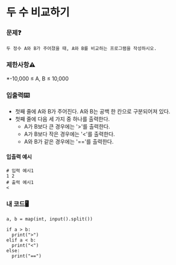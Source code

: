 # 두 수 비교하기

### 문제❓
```
두 정수 A와 B가 주어졌을 때, A와 B를 비교하는 프로그램을 작성하시오.
```

### 제한사항⚠️
*-10,000 ≤ A, B ≤ 10,000

### 입출력⌨️
* 첫째 줄에 A와 B가 주어진다. A와 B는 공백 한 칸으로 구분되어져 있다.
* 첫째 줄에 다음 세 가지 중 하나를 출력한다.
  * A가 B보다 큰 경우에는 '>'를 출력한다.
  * A가 B보다 작은 경우에는 '<'를 출력한다.
  * A와 B가 같은 경우에는 '=='를 출력한다.

#### 입출력 예시
```
# 입력 예시1
1 2
# 출력 예시1
<
```

### 내 코드🖥️
```
a, b = map(int, input().split())

if a > b:
  print(">")
elif a < b:
  print("<")
else:
  print("==")
```



